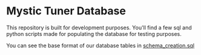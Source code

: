 # Mystic Tuner Database

This repository is built for development purposes.  You'll find a few sql and python scripts made for populating the database for testing purposes.

You can see the base format of our database tables in [schema_creation.sql](./schema_creation.sql)